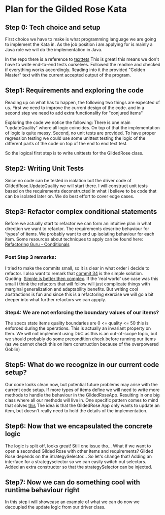 # Plan for the Gilded Rose Kata

## Step 0: Tech choice and setup
First choice we have to make is what programming language we are going to implement the Kata in.
As the job position i am applying for is mainly a Java role we will do the implementation in Java.

In the repo there is a reference to [texttets](texttests/README.md) This is great! this means we don't have to write
end-to-end tests ourselves. Followed the readme and checked if everything works accordingly. Reading into it the provided
"Golden Master" text with the current accepted output of the program.

## Step1: Requirements and exploring the code
Reading up on what has to happen, the following two things are expected of us.
First we need to improve the current design of the code.
and in a second step we need to add extra functionality for "conjured items"

Exploring the code we notice the following: There is one main "updateQuality" where all logic coincides. On top of
that the implementation of logic is quite messy. Second, no unit tests are provided. To have proper regression testing
we could use some unittest testing the logic of the different parts of the code on top of the end to end text test.

So the logical first step is to write unittests for the GildedRose class.


## Step2: Writing Unit Tests
Since no code can be tested in isolation but the driver code of GildedRose.UpdateQuality we will start there.
I will construct unit tests based on the requirements deconstructed in what i believe to be code that can be isolated
later on. We do best effort to cover edge cases.


## Step3: Refactor complex conditional statements
Before we actually start to refactor we can form an intuitive plan in what direction we want to refactor.
The requirements describe behaviour for 'types' of items. We probably want to end up isolating behaviour for each
item. Some resources about techniques to apply can be found here: 
[Refactoring Guru - Conditionals](https://refactoring.guru/refactoring/techniques/simplifying-conditional-expressions)

### Post Step 3 remarks:
I tried to make the commits small, so it is clear in what order i decide to refactor.
I also want to remark that [commit 34](https://github.com/RobbeHeirman/GildedRose-Conundra/commit/bdcb91ac0df73f3126cb9158a6a62a9dac919346)
is the simple solution. Quoting: [Simple is better then complex](https://peps.python.org/pep-0020/).
If the 'real world' use case was this small i think the refactors that will follow will just complicate things with marginal
generalization and adaptability benefits. But writing cool abstractions is fun and since this is a refactoring exercise we
will go a bit deeper into what further refactors we can appply.

### Step4: We are not enforcing the boundary values of our items?
The specs state items quality boundaries are 0 <= quality <= 50 this is enforced during the operations. This
is actually an invariant property on Item. We will not implement using DbC as this is an out-of-scope topic, but we
should probably do some precondition check before running our items 
(as we cannot check this on item construction because of the overpowered Goblin)

## Step5: What do we recognize in our current code setup?
Our code looks clean now, but potential future problems may arise with the current code setup. If more types
of items define we will need to write more methods to handle the behaviour in the GildedRoseApp. Resulting in one big 
class where all our methods will live in. One specific pattern comes to mind that solves [this](https://refactoring.guru/design-patterns/strategy)
The idea is that the GildedRose App only wants to update an item, but doesn't really need to hold the details of the
implementation.

## Step6: Now that we encapsulated the concrete logic 
The logic is split off, looks great! Still one issue tho... What if we want to open a seconded Gilded Rose with other
items and requirements? Gilded Rose depends on the StrategySelector... So let's change that!
Adding an interface for a strategyselector so we can easily switch out selectors. Added an extra constructor so that
the strategySelector can be injected.

## Step7: Now we can do something cool with runtime behaviour right
In this step i will showcase an example of what we can do now we decoupled the update logic from our driver class.

